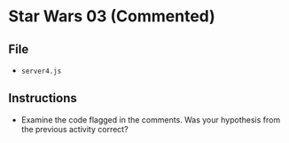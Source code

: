 # Star Wars 03 (Commented)

## File

- `server4.js`

## Instructions

- Examine the code flagged in the comments. Was your hypothesis from the previous activity correct?
